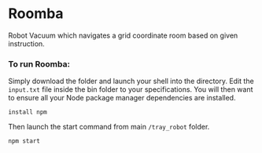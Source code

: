 # Roomba

Robot Vacuum which navigates a grid coordinate room based on given instruction.


### To run Roomba:

Simply download the folder and launch your shell into the directory. Edit the `input.txt` file inside the bin folder to your specifications. You will then want to ensure all your Node package manager dependencies are installed.

`install npm`

Then launch the start command from main `/tray_robot` folder.

`npm start`
